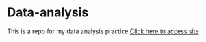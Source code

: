 # Data-analysis

This is a repo for my data analysis practice 
[Click here to access site](http://kaggle.com)
